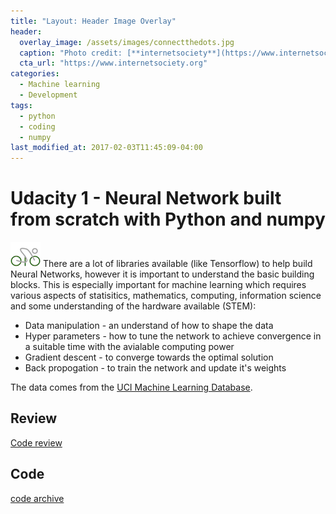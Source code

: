 ```yaml
---
title: "Layout: Header Image Overlay"
header:
  overlay_image: /assets/images/connectthedots.jpg
  caption: "Photo credit: [**internetsociety**](https://www.internetsociety.org)"
  cta_url: "https://www.internetsociety.org"
categories:
  - Machine learning
  - Development
tags:
  - python
  - coding
  - numpy
last_modified_at: 2017-02-03T11:45:09-04:00
---
```


# Udacity 1 - Neural Network built from scratch with Python and numpy

![alt text](https://raw.githubusercontent.com/dcarlyle/udacity_deep_learning_foundations__p1/master/cyclenetlogo.png "Cycle net") There are a lot of libraries available (like Tensorflow) to help build Neural Networks, however it is important to understand the basic building blocks. This is especially important for machine learning which requires various aspects of statisitics, mathematics, computing, information science and some understanding of the hardware available (STEM):

+ Data manipulation - an understand of how to shape the data
+ Hyper parameters - how to tune the network to achieve convergence in a suitable time with the avialable computing power
+ Gradient descent - to converge towards the optimal solution
+ Back propogation - to train the network and update it's weights

The data comes from the [UCI Machine Learning Database](https://archive.ics.uci.edu/ml/datasets/Bike+Sharing+Dataset "Data set").

## Review
[Code review](https://github.com/dcarlyle/udacity_deep_learning_foundations__p1/blob/master/Udacity%20Reviews.pdf "Code reivew")

## Code
[code archive](https://github.com/dcarlyle/udacity_deep_learning_foundations__p1)
